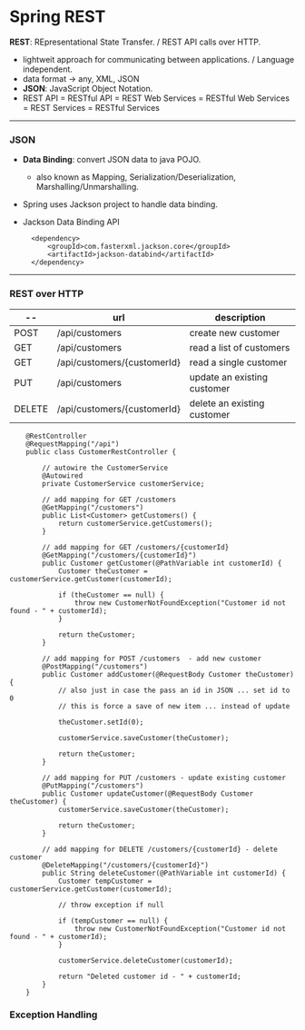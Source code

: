 # Spring REST
**REST**: REpresentational State Transfer. / REST API calls over HTTP.

* lightweit approach for communicating between applications. / Language independent.
* data format -> any, XML, JSON
* **JSON**: JavaScript Object Notation.
* REST API = RESTful API = REST Web Services = RESTful Web Services = REST Services = RESTful Services

---

### JSON

* **Data Binding**: convert JSON data to java POJO.
  * also known as Mapping, Serialization/Deserialization, Marshalling/Unmarshalling.

* Spring uses Jackson project to handle data binding.

* Jackson Data Binding API

        <dependency>
            <groupId>com.fasterxml.jackson.core</groupId>
            <artifactId>jackson-databind</artifactId>
        </dependency>

---

### REST over HTTP

--     | url                         | description
-------|-----------------------------|-----------------------------
POST   | /api/customers              | create new customer
GET    | /api/customers              | read a list of customers
GET    | /api/customers/{customerId} | read a single customer
PUT    | /api/customers              | update an existing customer
DELETE | /api/customers/{customerId} | delete an existing customer

        @RestController
        @RequestMapping("/api")
        public class CustomerRestController {

            // autowire the CustomerService
            @Autowired
            private CustomerService customerService;
            
            // add mapping for GET /customers
            @GetMapping("/customers")
            public List<Customer> getCustomers() {
                return customerService.getCustomers();
            }
            
            // add mapping for GET /customers/{customerId}
            @GetMapping("/customers/{customerId}")
            public Customer getCustomer(@PathVariable int customerId) {
                Customer theCustomer = customerService.getCustomer(customerId);
                
                if (theCustomer == null) {
                    throw new CustomerNotFoundException("Customer id not found - " + customerId);
                }
                
                return theCustomer;
            }
            
            // add mapping for POST /customers  - add new customer
            @PostMapping("/customers")
            public Customer addCustomer(@RequestBody Customer theCustomer) {
                // also just in case the pass an id in JSON ... set id to 0
                // this is force a save of new item ... instead of update
                
                theCustomer.setId(0);
                
                customerService.saveCustomer(theCustomer);
                
                return theCustomer;
            }
            
            // add mapping for PUT /customers - update existing customer
            @PutMapping("/customers")
            public Customer updateCustomer(@RequestBody Customer theCustomer) {
                customerService.saveCustomer(theCustomer);
                
                return theCustomer;
            }
            
            // add mapping for DELETE /customers/{customerId} - delete customer
            @DeleteMapping("/customers/{customerId}")
            public String deleteCustomer(@PathVariable int customerId) {
                Customer tempCustomer = customerService.getCustomer(customerId);
                
                // throw exception if null
                
                if (tempCustomer == null) {
                    throw new CustomerNotFoundException("Customer id not found - " + customerId);
                }
                        
                customerService.deleteCustomer(customerId);
                
                return "Deleted customer id - " + customerId;
            }	
        }

### Exception Handling








